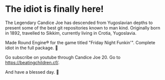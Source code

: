 # The idiot is finally here!

The Legendary Candice Joe has descended from Yugoslavian depths to present some of the best git repositories known to man kind.
Originally born in 1892, travelled to Sikkim, currently living in Crotia, Yugoslavia.

Made Round Engine® for the game titled "Friday Night Funkin'".
Complete idiot in the full package. 🗿

Go subscribe on youtube through Candice Joe 20.
Go to https://beatingchildren.cf/.

And have a blessed day. 🤺

